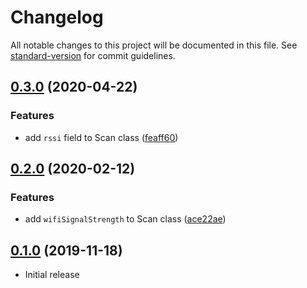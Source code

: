 # Changelog

All notable changes to this project will be documented in this file. See [standard-version](https://github.com/conventional-changelog/standard-version) for commit guidelines.

## [0.3.0](https://github.com/kirkeaton/particle_setup/compare/v0.2.0...v0.3.0) (2020-04-22)

### Features

- add `rssi` field to Scan class ([feaff60](https://github.com/kirkeaton/particle_setup/commit/feaff605c21dc232aed8302b02468306ea4485d5))

## [0.2.0](https://github.com/kirkeaton/particle_setup/releases/tag/v0.2.0) (2020-02-12)

### Features

- add `wifiSignalStrength` to Scan class ([ace22ae](https://github.com/kirkeaton/particle_setup/commit/ace22aef87b8a4b92aba232f6598bef0dd114f50))

## [0.1.0](https://github.com/kirkeaton/particle_setup/releases/tag/v0.1.0) (2019-11-18)

- Initial release
